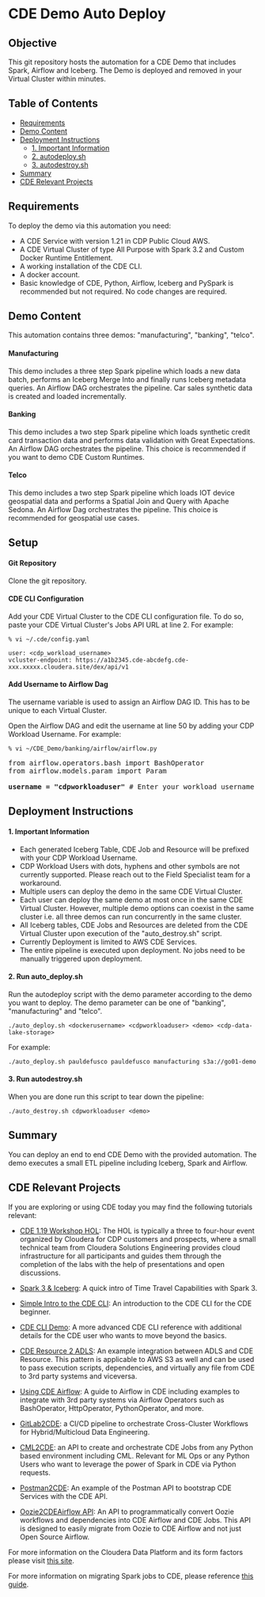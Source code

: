 # CDE Demo Auto Deploy

## Objective

This git repository hosts the automation for a CDE Demo that includes Spark, Airflow and Iceberg. The Demo is deployed and removed in your Virtual Cluster within minutes.


## Table of Contents

* [Requirements](https://github.com/pdefusco/CDE_Demo_Auto_Deploy#requirements)
* [Demo Content](https://github.com/pdefusco/CDE_Demo_Auto_Deploy#demo-content)
* [Deployment Instructions](https://github.com/pdefusco/CDE_Demo_Auto_Deploy#deployment-instructions)
  * [1. Important Information](https://github.com/pdefusco/CDE_Demo_Auto_Deploy#1-important-information)
  * [2. autodeploy.sh](https://github.com/pdefusco/CDE_Demo_Auto_Deploy#2-autodeploysh)
  * [3. autodestroy.sh](https://github.com/pdefusco/CDE_Demo_Auto_Deploy#3-autodestroysh)
* [Summary](https://github.com/pdefusco/CDE_Demo_Auto_Deploy#summary)
* [CDE Relevant Projects](https://github.com/pdefusco/CDE_Demo_Auto_Deploy#cde-relevant-projects)


## Requirements

To deploy the demo via this automation you need:

* A CDE Service with version 1.21 in CDP Public Cloud AWS.
* A CDE Virtual Cluster of type All Purpose with Spark 3.2 and Custom Docker Runtime Entitlement.
* A working installation of the CDE CLI.
* A docker account.
* Basic knowledge of CDE, Python, Airflow, Iceberg and PySpark is recommended but not required. No code changes are required.


## Demo Content

This automation contains three demos: "manufacturing", "banking", "telco".

#### Manufacturing

This demo includes a three step Spark pipeline which loads a new data batch, performs an Iceberg Merge Into and finally runs Iceberg metadata queries. An Airflow DAG orchestrates the pipeline. Car sales synthetic data is created and loaded incrementally.

#### Banking

This demo includes a two step Spark pipeline which loads synthetic credit card transaction data and performs data validation with Great Expectations. An Airflow DAG orchestrates the pipeline. This choice is recommended if you want to demo CDE Custom Runtimes.

#### Telco

This demo includes a two step Spark pipeline which loads IOT device geospatial data and performs a Spatial Join and Query with Apache Sedona. An Airflow Dag orchestrates the pipeline. This choice is recommended for geospatial use cases.  


## Setup

#### Git Repository

Clone the git repository.

#### CDE CLI Configuration

Add your CDE Virtual Cluster to the CDE CLI configuration file. To do so, paste your CDE Virtual Cluster's Jobs API URL at line 2. For example:

```
% vi ~/.cde/config.yaml

user: <cdp_workload_username>
vcluster-endpoint: https://a1b2345.cde-abcdefg.cde-xxx.xxxxx.cloudera.site/dex/api/v1
```

#### Add Username to Airflow Dag

The username variable is used to assign an Airflow DAG ID. This has to be unique to each Virtual Cluster.

Open the Airflow DAG and edit the username at line 50 by adding your CDP Workload Username. For example:

```
% vi ~/CDE_Demo/banking/airflow/airflow.py
```

<pre>
from airflow.operators.bash import BashOperator
from airflow.models.param import Param

<b>username = "cdpworkloaduser"</b> # Enter your workload username here
</pre>

## Deployment Instructions

#### 1. Important Information

* Each generated Iceberg Table, CDE Job and Resource will be prefixed with your CDP Workload Username.
* CDP Workload Users with dots, hyphens and other symbols are not currently supported. Please reach out to the Field Specialist team for a workaround.
* Multiple users can deploy the demo in the same CDE Virtual Cluster.
* Each user can deploy the same demo at most once in the same CDE Virtual Cluster. However, multiple demo options can coexist in the same cluster i.e. all three demos can run concurrently in the same cluster.  
* All Iceberg tables, CDE Jobs and Resources are deleted from the CDE Virtual Cluster upon execution of the "auto_destroy.sh" script.
* Currently Deployment is limited to AWS CDE Services.
* The entire pipeline is executed upon deployment. No jobs need to be manually triggered upon deployment.

#### 2. Run auto_deploy.sh

Run the autodeploy script with the demo parameter according to the demo you want to deploy. The demo parameter can be one of "banking", "manufacturing" and "telco".

```
./auto_deploy.sh <dockerusername> <cdpworkloaduser> <demo> <cdp-data-lake-storage>
```

For example:

```
./auto_deploy.sh pauldefusco pauldefusco manufacturing s3a://go01-demo
```

#### 3. Run autodestroy.sh

When you are done run this script to tear down the pipeline:

```
./auto_destroy.sh cdpworkloaduser <demo>
```


## Summary

You can deploy an end to end CDE Demo with the provided automation. The demo executes a small ETL pipeline including Iceberg, Spark and Airflow.

## CDE Relevant Projects

If you are exploring or using CDE today you may find the following tutorials relevant:

* [CDE 1.19 Workshop HOL](https://github.com/pdefusco/CDE119_ACE_WORKSHOP): The HOL is typically a three to four-hour event organized by Cloudera for CDP customers and prospects, where a small technical team from Cloudera Solutions Engineering provides cloud infrastructure for all participants and guides them through the completion of the labs with the help of presentations and open discussions.

* [Spark 3 & Iceberg](https://github.com/pdefusco/Spark3_Iceberg_CML): A quick intro of Time Travel Capabilities with Spark 3.

* [Simple Intro to the CDE CLI](https://github.com/pdefusco/CDE_CLI_Simple): An introduction to the CDE CLI for the CDE beginner.

* [CDE CLI Demo](https://github.com/pdefusco/CDE_CLI_demo): A more advanced CDE CLI reference with additional details for the CDE user who wants to move beyond the basics.

* [CDE Resource 2 ADLS](https://github.com/pdefusco/CDEResource2ADLS): An example integration between ADLS and CDE Resource. This pattern is applicable to AWS S3 as well and can be used to pass execution scripts, dependencies, and virtually any file from CDE to 3rd party systems and viceversa.

* [Using CDE Airflow](https://github.com/pdefusco/Using_CDE_Airflow): A guide to Airflow in CDE including examples to integrate with 3rd party systems via Airflow Operators such as BashOperator, HttpOperator, PythonOperator, and more.

* [GitLab2CDE](https://github.com/pdefusco/Gitlab2CDE): a CI/CD pipeline to orchestrate Cross-Cluster Workflows for Hybrid/Multicloud Data Engineering.

* [CML2CDE](https://github.com/pdefusco/cml2cde_api_example): an API to create and orchestrate CDE Jobs from any Python based environment including CML. Relevant for ML Ops or any Python Users who want to leverage the power of Spark in CDE via Python requests.

* [Postman2CDE](https://github.com/pdefusco/Postman2CDE): An example of the Postman API to bootstrap CDE Services with the CDE API.

* [Oozie2CDEAirflow API](https://github.com/pdefusco/Oozie2CDE_Migration): An API to programmatically convert Oozie workflows and dependencies into CDE Airflow and CDE Jobs. This API is designed to easily migrate from Oozie to CDE Airflow and not just Open Source Airflow.

For more information on the Cloudera Data Platform and its form factors please visit [this site](https://docs.cloudera.com/).

For more information on migrating Spark jobs to CDE, please reference [this guide](https://docs.cloudera.com/cdp-private-cloud-upgrade/latest/cdppvc-data-migration-spark/topics/cdp-migration-spark-cdp-cde.html).

